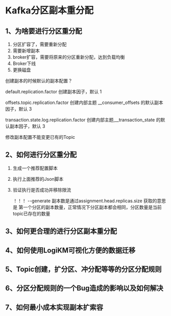 

# Kafka分区副本重分配

## 1、为啥要进行分区重分配

1. 分区扩容了，需要重新分配
2. 需要新增副本
3. broker扩容，需要将原来的分区重新分配，达到负载均衡
4. Broker下线
5. 更换磁盘

创建副本的时候默认的副本配置？

default.replication.factor 创建副本因子，默认 1

offsets.topic.replication.factor 创建内部主题 __consumer_offsets 的默认副本因子，默认 3

transaction.state.log.replication.factor 创建内部主题,__transaction_state 的默认副本因子，默认 3

修改副本配置不能变更已有的Topic



## 2、如何进行分区重分配

1. 生成一个推荐配置脚本

2. 执行上面推荐的Json脚本

3. 验证执行是否成功并移除限流

   ！！！ --generate 副本数是通过assignment.head.replicas.size 获取的意思是 第一个分区的副本数量，正常情况下分区副本都会相同，分区数量是当前topic已存在的数量

## 3、如何更合理的进行分区副本重分配

## 4、如何使用LogiKM可视化方便的数据迁移

## 5、Topic创建，扩分区、冲分配等等的分区分配规则

## 6、分区分配规则的一个Bug造成的影响以及如何解决

## 7、如何最小成本实现副本扩索容

